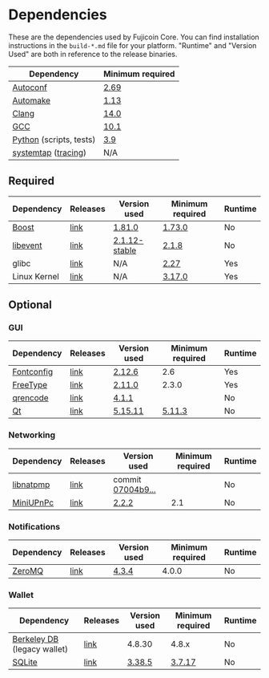 # Dependencies

These are the dependencies used by Fujicoin Core.
You can find installation instructions in the `build-*.md` file for your platform.
"Runtime" and "Version Used" are both in reference to the release binaries.

| Dependency | Minimum required |
| --- | --- |
| [Autoconf](https://www.gnu.org/software/autoconf/) | [2.69](https://github.com/fujicoin/fujicoin/pull/17769) |
| [Automake](https://www.gnu.org/software/automake/) | [1.13](https://github.com/fujicoin/fujicoin/pull/18290) |
| [Clang](https://clang.llvm.org) | [14.0](https://github.com/fujicoin/fujicoin/pull/29208) |
| [GCC](https://gcc.gnu.org) | [10.1](https://github.com/fujicoin/fujicoin/pull/28348) |
| [Python](https://www.python.org) (scripts, tests) | [3.9](https://github.com/fujicoin/fujicoin/pull/28211) |
| [systemtap](https://sourceware.org/systemtap/) ([tracing](tracing.md))| N/A |

## Required

| Dependency | Releases | Version used | Minimum required | Runtime |
| --- | --- | --- | --- | --- |
| [Boost](../depends/packages/boost.mk) | [link](https://www.boost.org/users/download/) | [1.81.0](https://github.com/fujicoin/fujicoin/pull/26557) | [1.73.0](https://github.com/fujicoin/fujicoin/pull/29066) | No |
| [libevent](../depends/packages/libevent.mk) | [link](https://github.com/libevent/libevent/releases) | [2.1.12-stable](https://github.com/fujicoin/fujicoin/pull/21991) | [2.1.8](https://github.com/fujicoin/fujicoin/pull/24681) | No |
| glibc | [link](https://www.gnu.org/software/libc/) | N/A | [2.27](https://github.com/fujicoin/fujicoin/pull/27029) | Yes |
| Linux Kernel | [link](https://www.kernel.org/) | N/A | [3.17.0](https://github.com/fujicoin/fujicoin/pull/27699) | Yes |

## Optional

### GUI
| Dependency | Releases | Version used | Minimum required | Runtime |
| --- | --- | --- | --- | --- |
| [Fontconfig](../depends/packages/fontconfig.mk) | [link](https://www.freedesktop.org/wiki/Software/fontconfig/) | [2.12.6](https://github.com/fujicoin/fujicoin/pull/23495) | 2.6 | Yes |
| [FreeType](../depends/packages/freetype.mk) | [link](https://freetype.org) | [2.11.0](https://github.com/fujicoin/fujicoin/commit/01544dd78ccc0b0474571da854e27adef97137fb) | 2.3.0 | Yes |
| [qrencode](../depends/packages/qrencode.mk) | [link](https://fukuchi.org/works/qrencode/) | [4.1.1](https://github.com/fujicoin/fujicoin/pull/27312) | | No |
| [Qt](../depends/packages/qt.mk) | [link](https://download.qt.io/official_releases/qt/) | [5.15.11](https://github.com/fujicoin/fujicoin/pull/28769) | [5.11.3](https://github.com/fujicoin/fujicoin/pull/24132) | No |

### Networking
| Dependency | Releases | Version used | Minimum required | Runtime |
| --- | --- | --- | --- | --- |
| [libnatpmp](../depends/packages/libnatpmp.mk) | [link](https://github.com/miniupnp/libnatpmp/) | commit [07004b9...](https://github.com/fujicoin/fujicoin/pull/25917) | | No |
| [MiniUPnPc](../depends/packages/miniupnpc.mk) | [link](https://miniupnp.tuxfamily.org/) | [2.2.2](https://github.com/fujicoin/fujicoin/pull/20421) | 2.1 | No |

### Notifications
| Dependency | Releases | Version used | Minimum required | Runtime |
| --- | --- | --- | --- | --- |
| [ZeroMQ](../depends/packages/zeromq.mk) | [link](https://github.com/zeromq/libzmq/releases) | [4.3.4](https://github.com/fujicoin/fujicoin/pull/23956) | 4.0.0 | No |

### Wallet
| Dependency | Releases | Version used | Minimum required | Runtime |
| --- | --- | --- | --- | --- |
| [Berkeley DB](../depends/packages/bdb.mk) (legacy wallet) | [link](https://www.oracle.com/technetwork/database/database-technologies/berkeleydb/downloads/index.html) | 4.8.30 | 4.8.x | No |
| [SQLite](../depends/packages/sqlite.mk) | [link](https://sqlite.org) | [3.38.5](https://github.com/fujicoin/fujicoin/pull/25378) | [3.7.17](https://github.com/fujicoin/fujicoin/pull/19077) | No |
